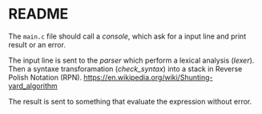 # README

The `main.c` file should call a *console*, which ask for a input line and print result or an error.

The input line is sent to the *parser* which perform a lexical analysis (*lexer*).
Then a syntaxe transforamation (*check_syntax*) into a stack in Reverse Polish Notation (RPN).
https://en.wikipedia.org/wiki/Shunting-yard_algorithm


The result is sent to something that evaluate the expression without error.